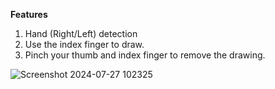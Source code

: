 **Features**
1. Hand (Right/Left) detection
2. Use the index finger to draw.
3. Pinch your thumb and index finger to remove the drawing.
   
![Screenshot 2024-07-27 102325](https://github.com/user-attachments/assets/ece495b3-5d8a-4268-b4be-7d1800536a21)
